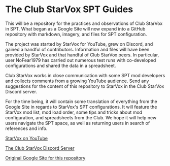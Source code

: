 # The Club StarVox SPT Guides
This will be a repository for the practices and observations of Club StarVox in SPT.
What began as a Google Site will now expand into a GitHub repository with markdown, imagery, and files for SPT configuration.

The project was started by StarVox for YouTube, grew on Discord, and gained a handful of contributors.
Information and files will have been provided by StarVox and that handful of Club StarVox peers. 
In particular, user NoFear1979 has carried out numerous test runs with co-developed configurations and shared the data in a spreadsheet.

Club StarVox works in close communication with some SPT mod developers and collects comments from a growing YouTube audience.
Send any suggestions for the content of this repository to StarVox in the Club StarVox Discord server.

For the time being, it will contain some translation of everything from the Google Site in regards to StarVox's SPT configurations.
It will feature the StarVox mod list, mod load order, some tips and tricks about mod configuration, and spreadsheets from the Club.
We hope it will help new users navigate the SPT space, as well as returning users in search of references and info.

[StarVox on YouTube](https://www.youtube.com/channel/UC_NQ0kJpwwjjd708z5YsYeQ)

[The Club StarVox Discord Server](https://discord.gg/9GNEtnK2Yj)

[Original Google Site for this repository](https://sites.google.com/view/club-starvox-spt/home)
